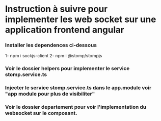 # Instruction à suivre pour implementer les web socket sur une application  frontend angular
### Installer les dependences ci-dessous 
1- npm i sockjs-client
2- npm i @stomp/stompjs 
### Voir le dossier helpers pour implementer le service stomp.service.ts
### Injecter le service stomp.service.ts dans le app.module voir "app module pour plus de visibiliter"
### Voir le dossier departement pour voir l'implementation du websocket sur le composant.
